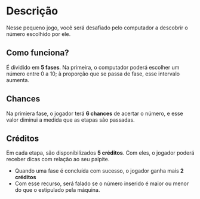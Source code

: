 # Descrição
Nesse pequeno jogo, você será desafiado pelo computador a descobrir o número escolhido por ele.

## Como funciona?

É dividido em **5 fases**. Na primeira, o computador poderá escolher um número entre 0 a 10; à proporção que se passa de fase, esse intervalo aumenta.

## Chances 
Na primiera fase, o jogador terá **6 chances** de acertar o número, e esse valor diminui a medida que as etapas são passadas.


## Créditos 
Em cada etapa, são disponibilizados **5 créditos**. Com eles, o jogador poderá receber dicas com relação ao seu palpite.

* Quando uma fase é concluída com sucesso, o jogador ganha mais **2 créditos**
* Com esse recurso, será falado se o número inserido é maior ou menor do que o estipulado pela máquina.



